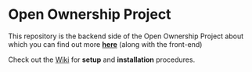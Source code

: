 # Open Ownership Project

This repository is the backend side of the Open Ownership Project about which you can find out more **[here](https://github.com/vict0rsch/metada)** (along with the front-end)

Check out the [Wiki](https://github.com/vict0rsch/metada-back/wiki) for **setup** and **installation** procedures.